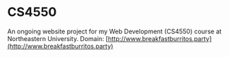 # CS4550 
An ongoing website project for my Web Development (CS4550) course at Northeastern University.
Domain: [http://www.breakfastburritos.party](http://www.breakfastburritos.party)
